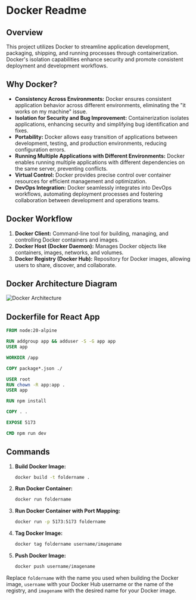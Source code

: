 # Docker  Readme

## Overview

This project utilizes Docker to streamline application development, packaging, shipping, and running processes through containerization. Docker's isolation capabilities enhance security and promote consistent deployment and development workflows.

## Why Docker?

- **Consistency Across Environments:** Docker ensures consistent application behavior across different environments, eliminating the "it works on my machine" issue.
- **Isolation for Security and Bug Improvement:** Containerization isolates applications, enhancing security and simplifying bug identification and fixes.
- **Portability:** Docker allows easy transition of applications between development, testing, and production environments, reducing configuration errors.
- **Running Multiple Applications with Different Environments:** Docker enables running multiple applications with different dependencies on the same server, preventing conflicts.
- **Virtual Control:** Docker provides precise control over container resources for efficient management and optimization.
- **DevOps Integration:** Docker seamlessly integrates into DevOps workflows, automating deployment processes and fostering collaboration between development and operations teams.

## Docker Workflow

1. **Docker Client:** Command-line tool for building, managing, and controlling Docker containers and images.
2. **Docker Host (Docker Daemon):** Manages Docker objects like containers, images, networks, and volumes.
3. **Docker Registry (Docker Hub):** Repository for Docker images, allowing users to share, discover, and collaborate.

## Docker Architecture Diagram

![Docker Architecture](https://4.bp.blogspot.com/-rDJcsEIRfQQ/WfgYpKl-C_I/AAAAAAAAAMQ/D5xa8ydWxzIw7EnDPAJHHvDYVhxHZ3ylQCLcBGAs/s1600/docker-architecture.png)

## Dockerfile for React App

```Dockerfile
FROM node:20-alpine

RUN addgroup app && adduser -S -G app app
USER app

WORKDIR /app

COPY package*.json ./

USER root
RUN chown -R app:app .
USER app

RUN npm install

COPY . .

EXPOSE 5173

CMD npm run dev
```

## Commands

1. **Build Docker Image:**
   ```bash
   docker build -t foldername .
   ```

2. **Run Docker Container:**
   ```bash
   docker run foldername
   ```

3. **Run Docker Container with Port Mapping:**
   ```bash
   docker run -p 5173:5173 foldername
   ```

4. **Tag Docker Image:**
   ```bash
   docker tag foldername username/imagename
   ```

5. **Push Docker Image:**
   ```bash
   docker push username/imagename
   ```

Replace `foldername` with the name you used when building the Docker image, `username` with your Docker Hub username or the name of the registry, and `imagename` with the desired name for your Docker image.
```

